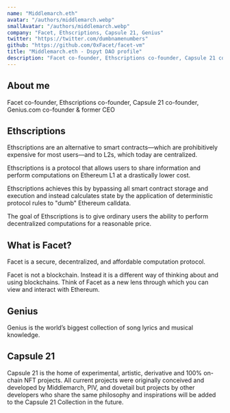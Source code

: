 ```yaml
---
name: "Middlemarch.eth"
avatar: "/authors/middlemarch.webp"
smallAvatar: "/authors/middlemarch.webp"
company: "Facet, Ethscriptions, Capsule 21, Genius"
twitter: "https://twitter.com/dumbnamenumbers"
github: "https://github.com/0xFacet/facet-vm"
title: "Middlemarch.eth - Dspyt DAO profile"
description: "Facet co-founder, Ethscriptions co-founder, Capsule 21 co-founder, Genius.com co-founder & former CEO."
---
```


## About me

Facet co-founder, Ethscriptions co-founder, Capsule 21 co-founder, Genius.com co-founder & former CEO

## Ethscriptions

Ethscriptions are an alternative to smart contracts—which are prohibitively expensive for most users—and to L2s, which today are centralized.

Ethscriptions is a protocol that allows users to share information and perform computations on Ethereum L1 at a drastically lower cost.

Ethscriptions achieves this by bypassing all smart contract storage and execution and instead calculates state by the application of deterministic protocol rules to "dumb" Ethereum calldata.

The goal of Ethscriptions is to give ordinary users the ability to perform decentralized computations for a reasonable price.

## What is Facet?

Facet is a secure, decentralized, and affordable computation protocol.

Facet is not a blockchain. Instead it is a different way of thinking about and using blockchains. Think of Facet as a new lens through which you can view and interact with Ethereum.

## Genius

Genius is the world’s biggest collection of song lyrics and musical knowledge.

## Capsule 21

Capsule 21 is the home of experimental, artistic, derivative and 100% on-chain NFT projects. All current projects were originally conceived and developed by Middlemarch, PIV, and dovetail but projects by other developers who share the same philosophy and inspirations will be added to the Capsule 21 Collection in the future.
